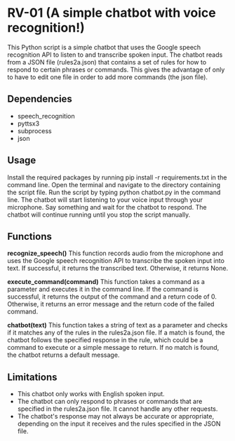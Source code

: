 # RV-01 (A simple chatbot with voice recognition!)
This Python script is a simple chatbot that uses the Google speech recognition API to listen to and transcribe spoken input. The chatbot reads from a JSON file (rules2a.json) that contains a set of rules for how to respond to certain phrases or commands. This gives the advantage of only to have to edit one file in order to add more commands (the json file).

## Dependencies
 * speech_recognition
 * pyttsx3
 * subprocess
 * json

## Usage
Install the required packages by running pip install -r requirements.txt in the command line.
Open the terminal and navigate to the directory containing the script file.
Run the script by typing python chatbot.py in the command line.
The chatbot will start listening to your voice input through your microphone.
Say something and wait for the chatbot to respond.
The chatbot will continue running until you stop the script manually.

## Functions
**recognize_speech()**
This function records audio from the microphone and uses the Google speech recognition API to transcribe the spoken input into text. If successful, it returns the transcribed text. Otherwise, it returns None.

**execute_command(command)**
This function takes a command as a parameter and executes it in the command line. If the command is successful, it returns the output of the command and a return code of 0. Otherwise, it returns an error message and the return code of the failed command.

**chatbot(text)**
This function takes a string of text as a parameter and checks if it matches any of the rules in the rules2a.json file. If a match is found, the chatbot follows the specified response in the rule, which could be a command to execute or a simple message to return. If no match is found, the chatbot returns a default message.

## Limitations
* This chatbot only works with English spoken input.
* The chatbot can only respond to phrases or commands that are specified in the rules2a.json file. It cannot handle any other requests.
* The chatbot's response may not always be accurate or appropriate, depending on the input it receives and the rules specified in the JSON file.
